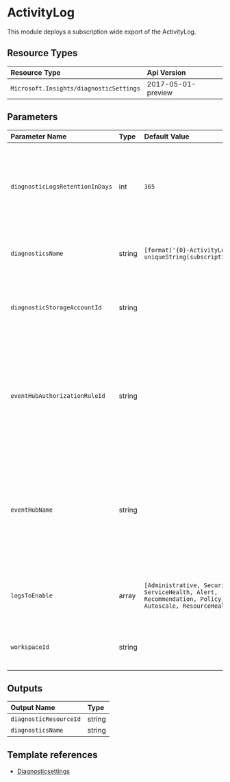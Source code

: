 # ActivityLog

This module deploys a subscription wide export of the ActivityLog.

## Resource Types
| Resource Type | Api Version |
| :-- | :-- |
| `Microsoft.Insights/diagnosticSettings` | 2017-05-01-preview |

## Parameters
| Parameter Name | Type | Default Value | Possible Values | Description |
| :-- | :-- | :-- | :-- | :-- |
| `diagnosticLogsRetentionInDays` | int | `365` |  | Optional. Specifies the number of days that logs will be kept for; a value of 0 will retain data indefinitely. |
| `diagnosticsName` | string | `[format('{0}-ActivityLog', uniqueString(subscription().id))]` |  | Optional. Name of the ActivityLog diagnostic settings. |
| `diagnosticStorageAccountId` | string |  |  | Optional. Resource identifier of the Diagnostic Storage Account. |
| `eventHubAuthorizationRuleId` | string |  |  | Optional. Resource ID of the event hub authorization rule for the Event Hubs namespace in which the event hub should be created or streamed to. |
| `eventHubName` | string |  |  | Optional. Name of the event hub within the namespace to which logs are streamed. Without this, an event hub is created for each log category. |
| `logsToEnable` | array | `[Administrative, Security, ServiceHealth, Alert, Recommendation, Policy, Autoscale, ResourceHealth]` | `[Administrative, Security, ServiceHealth, Alert, Recommendation, Policy, Autoscale, ResourceHealth]` | Optional. The name of logs that will be streamed. |
| `workspaceId` | string |  |  | Optional. Resource identifier of Log Analytics. |

## Outputs
| Output Name | Type |
| :-- | :-- |
| `diagnosticResourceId` | string |
| `diagnosticsName` | string |

## Template references
- [Diagnosticsettings](https://docs.microsoft.com/en-us/azure/templates/Microsoft.Insights/2017-05-01-preview/diagnosticSettings)
